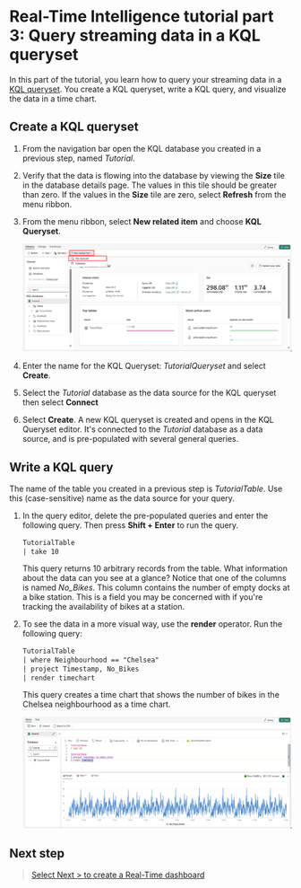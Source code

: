# Real-Time Intelligence tutorial part 3: Query streaming data in a KQL queryset

In this part of the tutorial, you learn how to query your streaming data in a [KQL queryset](https://learn.microsoft.com/en-us/fabric/real-time-intelligence/create-query-set). You create a KQL queryset, write a KQL query, and visualize the data in a time chart.

## Create a KQL queryset

1. From the navigation bar open the KQL database you created in a previous step, named *Tutorial*.
2. Verify that the data is flowing into the database by viewing the **Size** tile in the database details page. The values in this tile should be greater than zero. If the values in the **Size** tile are zero, select **Refresh** from the menu ribbon.
3. From the menu ribbon, select **New related item** and choose **KQL Queryset**.

    ![Screenshot of Tutorial database showing adding a new related item that is a KQL queryset.](media/new-queryset.png)

4. Enter the name for the KQL Queryset: *TutorialQueryset* and select **Create**.
5. Select the *Tutorial* database as the data source for the KQL queryset then select  **Connect**
6. Select **Create**.
    A new KQL queryset is created and opens in the KQL Queryset editor. It's connected to the *Tutorial* database as a data source, and is pre-populated with several general queries.

## Write a KQL query

The name of the table you created in a previous step is *TutorialTable*. Use this (case-sensitive) name as the data source for your query.

1. In the query editor, delete the pre-populated queries and enter the following query. Then press **Shift + Enter** to run the query.

    ```kusto
    TutorialTable
    | take 10
    ```

    This query returns 10 arbitrary records from the table. What information about the data can you see at a glance? Notice that one of the columns is named *No_Bikes*. This column contains the number of empty docks at a bike station. This is a field you may be concerned with if you're tracking the availability of bikes at a station.

2. To see the data in a more visual way, use the **render** operator. Run the following query:

    ```kusto
    TutorialTable
    | where Neighbourhood == "Chelsea"
    | project Timestamp, No_Bikes
    | render timechart
    ```

    This query creates a time chart that shows the number of bikes in the Chelsea neighbourhood as a time chart.

    ![Screenshot of empty docks timechart in Real-Time Intelligence.](media/empty-docks-timechart.png)

## Next step

> [Select Next > to create a Real-Time dashboard]()